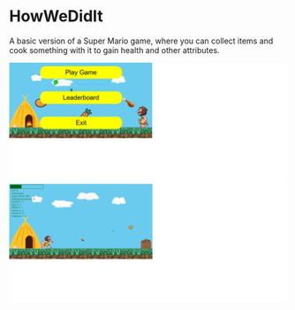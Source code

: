 # HowWeDidIt
A basic version of a Super Mario game, where you can collect items and cook something with it to gain health and other attributes.

![alt text](https://github.com/Drotkefe/HowWeDidIt/blob/master/Menu.png?raw=true)
![alt text](https://github.com/Drotkefe/HowWeDidIt/blob/master/gameplay.png?raw=true)
